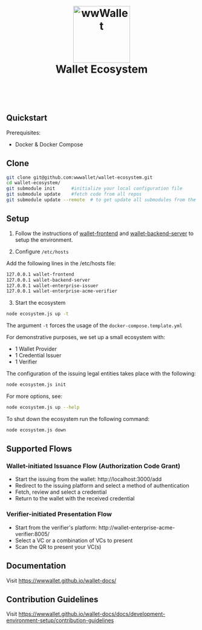 
<h1 align="center">
  <br>
  <a href="https://demo.wwwallet.org/"><img src="https://demo.wwwallet.org/static/media/logo.4c2efe036042f9f1f0a8.png" alt="wwWallet" width="150"></a>
  <br><center>Wallet Ecosystem</center>
  <br>
</h1>
<br>


## Quickstart

Prerequisites:

- Docker & Docker Compose

## Clone

```sh
git clone git@github.com:wwwallet/wallet-ecosystem.git
cd wallet-ecosystem/
git submodule init      #initialize your local configuration file
git submodule update    #fetch code from all repos
git submodule update --remote  # to get update all submodules from the remote repos and merge
```

## Setup

1. Follow the instructions of [wallet-frontend](https://github.com/wwWallet/wallet-frontend/) and [wallet-backend-server](https://github.com/wwWallet/wallet-backend-server) to setup the environment.

2. Configure `/etc/hosts`

Add the following lines in the /etc/hosts file:

```sh
127.0.0.1 wallet-frontend
127.0.0.1 wallet-backend-server
127.0.0.1 wallet-enterprise-issuer
127.0.0.1 wallet-enterprise-acme-verifier

```

3. Start the ecosystem

```sh
node ecosystem.js up -t
```
The argument `-t` forces the usage of the `docker-compose.template.yml`

For demonstrative purposes, we set up a small ecosystem with:
  - 1 Wallet Provider
  - 1 Credential Issuer
  - 1 Verifier

The configuration of the issuing legal entities takes place with the following:

```sh
node ecosystem.js init
```

For more options, see:

```sh
node ecosystem.js up --help
```

To shut down the ecosystem run the following command:

```sh
node ecosystem.js down
```

## Supported Flows

### Wallet-initiated Issuance Flow (Authorization Code Grant)

- Start the issuing from the wallet: http://localhost:3000/add
- Redirect to the issuing platform and select a method of authentication
- Fetch, review and select a credential
- Return to the wallet with the received credential

### Verifier-initiated Presentation Flow
- Start from the verifier's platform: http://wallet-enterprise-acme-verifier:8005/
- Select a VC or a combination of VCs to present
- Scan the QR to present your VC(s)

## Documentation

Visit https://wwwallet.github.io/wallet-docs/


## Contribution Guidelines

Visit https://wwwallet.github.io/wallet-docs/docs/development-environment-setup/contribution-guidelines
